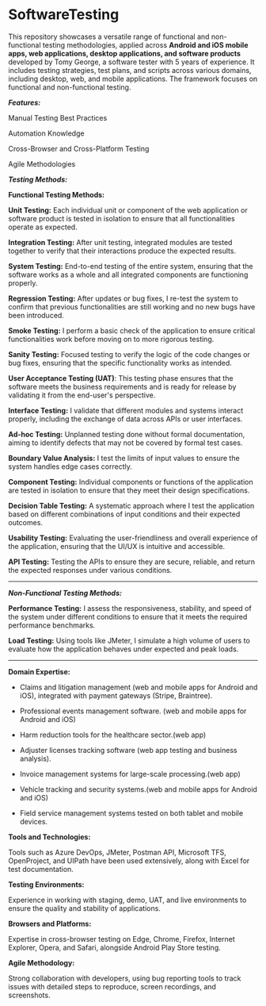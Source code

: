 # SoftwareTesting
This repository showcases a versatile range of functional and non-functional testing methodologies, applied across **Android and iOS mobile apps, web applications, desktop applications, and software products** developed by Tomy George, a software tester with 5 years of experience. It includes testing strategies, test plans, and scripts across various domains, including desktop, web, and mobile applications. The framework focuses on functional and non-functional testing.



***Features:***

Manual Testing Best Practices

Automation Knowledge

Cross-Browser and Cross-Platform Testing

Agile Methodologies

***Testing Methods:***

**Functional Testing Methods:**

**Unit Testing:** Each individual unit or component of the web application or software product is tested in isolation to ensure that all functionalities operate as expected.


**Integration Testing:** After unit testing, integrated modules are tested together to verify that their interactions produce the expected results.


**System Testing:** End-to-end testing of the entire system, ensuring that the software works as a whole and all integrated components are functioning properly.


**Regression Testing:** After updates or bug fixes, I re-test the system to confirm that previous functionalities are still working and no new bugs have been introduced.


**Smoke Testing:** I perform a basic check of the application to ensure critical functionalities work before moving on to more rigorous testing.


**Sanity Testing:** Focused testing to verify the logic of the code changes or bug fixes, ensuring that the specific functionality works as intended.


**User Acceptance Testing (UAT)**: This testing phase ensures that the software meets the business requirements and is ready for release by validating it from the end-user's perspective.


**Interface Testing:** I validate that different modules and systems interact properly, including the exchange of data across APIs or user interfaces.


**Ad-hoc Testing:** Unplanned testing done without formal documentation, aiming to identify defects that may not be covered by formal test cases.


**Boundary Value Analysis:** I test the limits of input values to ensure the system handles edge cases correctly.


**Component Testing:** Individual components or functions of the application are tested in isolation to ensure that they meet their design specifications.


**Decision Table Testing:** A systematic approach where I test the application based on different combinations of input conditions and their expected outcomes.


**Usability Testing:** Evaluating the user-friendliness and overall experience of the application, ensuring that the UI/UX is intuitive and accessible.


**API Testing:** Testing the APIs to ensure they are secure, reliable, and return the expected responses under various conditions.


----------------------------------------------------------------------------------------------------

***Non-Functional Testing Methods:***


**Performance Testing:** I assess the responsiveness, stability, and speed of the system under different conditions to ensure that it meets the required performance benchmarks.

**Load Testing:** Using tools like JMeter, I simulate a high volume of users to evaluate how the application behaves under expected and peak loads.


------------------------------------------------------------------------------------------------------

**Domain Expertise:**

+ Claims and litigation management (web and mobile apps for Android and iOS), integrated with payment gateways (Stripe, Braintree).

+ Professional events management software. (web and mobile apps for Android and iOS)

+ Harm reduction tools for the healthcare sector.(web app)

+ Adjuster licenses tracking software (web app testing and business analysis).

+ Invoice management systems for large-scale processing.(web app)

+ Vehicle tracking and security systems.(web and mobile apps for Android and iOS)

+ Field service management systems tested on both tablet and mobile devices.

**Tools and Technologies:**

Tools such as Azure DevOps, JMeter, Postman API, Microsoft TFS, OpenProject, and UIPath have been used extensively, along with Excel for test documentation.

**Testing Environments:**

Experience in working with staging, demo, UAT, and live environments to ensure the quality and stability of applications.

**Browsers and Platforms:**

Expertise in cross-browser testing on Edge, Chrome, Firefox, Internet Explorer, Opera, and Safari, alongside Android Play Store testing.

**Agile Methodology:**

Strong collaboration with developers, using bug reporting tools to track issues with detailed steps to reproduce, screen recordings, and screenshots.
